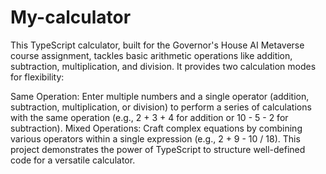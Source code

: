 # My-calculator
This TypeScript calculator, built for the Governor's House AI Metaverse course assignment, tackles basic arithmetic operations like addition, subtraction, multiplication, and division. It provides two calculation modes for flexibility:

Same Operation: Enter multiple numbers and a single operator (addition, subtraction, multiplication, or division) to perform a series of calculations with the same operation (e.g., 2 + 3 + 4 for addition or 10 - 5 - 2 for subtraction).
Mixed Operations: Craft complex equations by combining various operators within a single expression (e.g., 2 + 9 - 10 / 18).
This project demonstrates the power of TypeScript to structure well-defined code for a versatile calculator.
